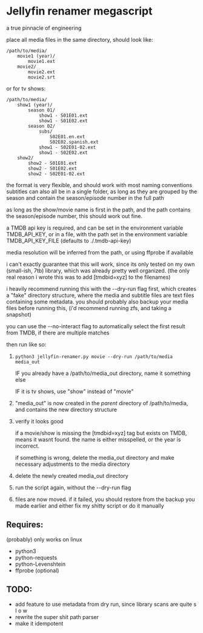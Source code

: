 # Jellyfin renamer megascript

a true pinnacle of engineering

place all media files in the same directory,
should look like:

    /path/to/media/
        movie1 (year)/
            movie1.ext
        movie2/
            movie2.ext
            movie2.srt

or for tv shows:

    /path/to/media/
        show1 (year)/
            season 01/
                show1 - S01E01.ext
                show1 - S01E02.ext
            season 02/
                subs/
                    S02E01.en.ext
                    S02E02.spanish.ext
                show1 - S02E01-02.ext
                show1 - S02E02.ext
        show2/
            show2 - S01E01.ext
            show2 - S01E02.ext
            show2 - S02E01-02.ext

the format is very flexible, and should work with most naming conventions
subtitles can also all be in a single folder, as long as they are grouped by the season
and contain the season/episode number in the full path

as long as the show/movie name is first in the path, and the path contains the season/episode number,
this should work out fine.

a TMDB api key is required, and can be set in the environment variable TMDB_API_KEY,
or in a file, with the path set in the environment variable TMDB_API_KEY_FILE (defaults to ./.tmdb-api-key)

media resolution will be inferred from the path, or using ffprobe if available

i can't exactly guarantee that this will work, since its only tested on my own (small-ish, 7tb) library,
which was already pretty well organized. (the only real reason i wrote this was to add [tmdbid=xyz] to the filenames)

i heavily recommend running this with the --dry-run flag first, which creates a "fake" directory structure,
where the media and subtitle files are text files containing some metadata. you should probably also
backup your media files before running this, (i'd recommend running zfs, and taking a snapshot)

you can use the --no-interact flag to automatically select the first result from TMDB, if there are multiple matches

then run like so:

1.  `python3 jellyfin-renamer.py movie --dry-run /path/to/media media_out`

    IF you already have a /path/to/media_out directory, name it something else

    IF it is tv shows, use "show" instead of "movie"

2.  "media_out" is now created in the _parent_ directory of /path/to/media, and contains the new directory structure

3.  verify it looks good

    if a movie/show is missing the [tmdbid=xyz] tag but exists on TMDB,
    means it wasnt found. the name is either misspelled, or the year is incorrect.

    if something is wrong, delete the media_out directory and make necessary adjustments to the media directory

4.  delete the newly created media_out directory

5.  run the script again, without the --dry-run flag

6.  files are now moved. if it failed, you should restore from the backup you made earlier and either fix my shitty script or do it manually

## Requires:

(probably) only works on linux

- python3
- python-requests
- python-Levenshtein
- ffprobe (optional)


## TODO:

- add feature to use metadata from dry run, since library scans are quite s l o w
- rewrite the super shit path parser
- make it idempotent
